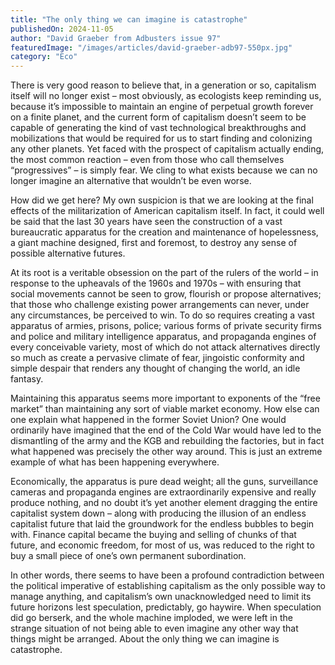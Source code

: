 ```yaml
---
title: "The only thing we can imagine is catastrophe"
publishedOn: 2024-11-05
author: "David Graeber from Adbusters issue 97"
featuredImage: "/images/articles/david-graeber-adb97-550px.jpg"
category: "Eco"
---
```


There is very good reason to believe that, in a generation or so, capitalism itself will no longer exist – most obviously, as ecologists keep reminding us, because it’s impossible to maintain an engine of perpetual growth forever on a finite planet, and the current form of capitalism doesn’t seem to be capable of generating the kind of vast technological breakthroughs and mobilizations that would be required for us to start finding and colonizing any other planets. Yet faced with the prospect of capitalism actually ending, the most common reaction – even from those who call themselves “progressives” – is simply fear. We cling to what exists because we can no longer imagine an alternative that wouldn’t be even worse.

How did we get here? My own suspicion is that we are looking at the final effects of the militarization of American capitalism itself. In fact, it could well be said that the last 30 years have seen the construction of a vast bureaucratic apparatus for the creation and maintenance of hopelessness, a giant machine designed, first and foremost, to destroy any sense of possible alternative futures. 

At its root is a veritable obsession on the part of the rulers of the world – in response to the upheavals of the 1960s and 1970s – with ensuring that social movements cannot be seen to grow, flourish or propose alternatives; that those who challenge existing power arrangements can never, under any circumstances, be perceived to win. To do so requires creating a vast apparatus of armies, prisons, police; various forms of private security firms and police and military intelligence apparatus, and propaganda engines of every conceivable variety, most of which do not attack alternatives directly so much as create a pervasive climate of fear, jingoistic conformity and simple despair that renders any thought of changing the world, an idle fantasy. 

Maintaining this apparatus seems more important to exponents of the “free market” than maintaining any sort of viable market economy. How else can one explain what happened in the former Soviet Union? One would ordinarily have imagined that the end of the Cold War would have led to the dismantling of the army and the KGB and rebuilding the factories, but in fact what happened was precisely the other way around. This is just an extreme example of what has been happening everywhere. 

Economically, the apparatus is pure dead weight; all the guns, surveillance cameras and propaganda engines are extraordinarily expensive and really produce nothing, and no doubt it’s yet another element dragging the entire capitalist system down – along with producing the illusion of an endless capitalist future that laid the groundwork for the endless bubbles to begin with. Finance capital became the buying and selling of chunks of that future, and economic freedom, for most of us, was reduced to the right to buy a small piece of one’s own permanent subordination.

In other words, there seems to have been a profound contradiction between the political imperative of establishing capitalism as the only possible way to manage anything, and capitalism’s own unacknowledged need to limit its future horizons lest speculation, predictably, go haywire. When speculation did go berserk, and the whole machine imploded, we were left in the strange situation of not being able to even imagine any other way that things might be arranged. About the only thing we can imagine is catastrophe.
